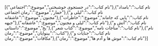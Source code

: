 [{"نام کتاب:":"در جستجوی خوشبختی","موضوع:":"اجتماعی"},{"نام کتاب:":"بامداد خمار","موضوع:":"رمان اجتماعی"},{"نام کتاب:":"لیلی و مجنون","موضوع:":"عاشقانه"},{"نام کتاب:":"پایی که جاماند","موضوع:":"خاطرات جبهه"},{"نام کتاب:":"لیلی و مجنون","موضوع:":"عاشقانه"},{"نام کتاب:":"آتش و یخ","موضوع:":"داستانی"},{"نام کتاب:":"مناجات نامه","موضوع:":"کتاب شعر"},{"نام کتاب:":"بینوایان","موضوع:":"رمان"},{"نام کتاب:":"جنایات و مکافات","موضوع:":"رمان"},{"نام کتاب:":"موش ها و آدم ها","موضوع:":"رمان"}]